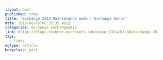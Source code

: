 ```yaml
---
layout: post 
published: true 
title: "Exchange 2013 Maintenance mode | Exchange World" 
date: 2016-06-06T08:35:35.491Z 
categories: exchange exchange2013
link: https://blogs.technet.microsoft.com/nawar/2014/03/30/exchange-2013-maintenance-mode/ 
tags: 
  - links
ogtype: article 
bodyclass: post 
---
```


